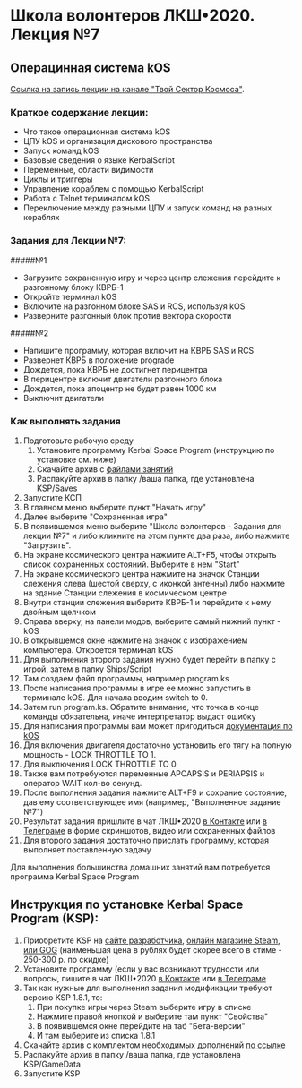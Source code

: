 # Школа волонтеров ЛКШ•2020. Лекция №7
## Операцинная система kOS

[Ссылка на запись лекции на канале "Твой Сектор Космоса"](https://www.youtube.com/watch?v=iqjGZDsFEvs).

### Краткое содержание лекции:
* Что такое операционная система kOS
* ЦПУ kOS и организация дискового пространства
* Запуск команд kOS
* Базовые сведения о языке KerbalScript
* Переменные, области видимости
* Циклы и триггеры
* Управление кораблем с помощью KerbalScript
* Работа с Telnet терминалом kOS
* Переключение между разными ЦПУ и запуск команд на разных кораблях

### Задания для Лекции №7:

#####№1

* Загрузите сохраненную игру и через центр слежения перейдите к разгонному блоку КВРБ-1
* Откройте терминал kOS
* Включите на разгонном блоке SAS и RCS, используя kOS
* Разверните разгонный блок против вектора скорости

#####№2

* Напишите программу, которая включит на КВРБ SAS и RCS
* Развернет КВРБ в положение prograde
* Дождется, пока КВРБ не достигнет перицентра
* В перицентре включит двигатели разгонного блока
* Дождется, пока апоцентр не будет равен 1000 км
* Выключит двигатели

### Как выполнять задания

1. Подготовьте рабочую среду
   1. Установите программу Kerbal Space Program (инструкцию по установке см. ниже) 
   2. Cкачайте архив с [файлами занятий](https://github.com/1greywind/space-school-volunteer/raw/master/Лекция%20№7/Школа_волонтеров_Задания_для_лекции_№7.zip)
   3. Распакуйте архив в папку /ваша папка, где установлена KSP/Saves
2. Запустите КСП
3. В главном меню выберите пункт "Начать игру"
4. Далее выберите "Сохраненная игра"
5. В появившемся меню выберите "Школа волонтеров - Задания для лекции №7" и либо кликните на этом пункте два раза, либо нажмите "Загрузить".
6. На экране космического центра нажмите ALT+F5, чтобы открыть список сохраненных состояний. Выберите в нем "Start"
7. На экране космического центра нажмите на значок Станции слежения слева (шестой сверху, с иконкой антенны)
   либо нажмите на здание Станции слежения в космическом центре
8. Внутри станции слежения выберите КВРБ-1 и перейдите к нему двойным щелчком
9. Справа вверху, на панели модов, выберите самый нижний пункт - kOS
10. В открывшемся окне нажмите на значок с изображением компьютера. Откроется терминал kOS
11. Для выполнения второго задания нужно будет перейти в папку с игрой, затем в папку Ships/Script
12. Там создаем файл программы, например program.ks
13. После написания программы в игре ее можно запустить в терминале kOS. Для начала вводим switch to 0. 
14. Затем run program.ks. Обратите внимание, что точка в конце команды обязательна, иначе интерпретатор выдаст ошибку
15. Для написания программы вам может пригодиться [документация по kOS](https://ksp-kos.github.io/KOS/contents.html#contents)
16. Для включения двигателя достаточно установить его тягу на полную мощность - LOCK THROTTLE TO 1.
17. Для выключения LOCK THROTTLE TO 0.
18. Также вам потребуются переменные APOAPSIS и PERIAPSIS и оператор WAIT кол-во секунд.
18. После выполнения задания нажмите ALT+F9 и сохрание состояние, дав ему соответствующее имя (например, "Выполненное задание №7")
19. Результат задания пришлите в чат ЛКШ•2020 [в Контакте](https://vk.me/join/AJQ1d_3CuBfywdM9wDb9kgNs)
    или [в Телеграме](https://t.me/space_school_chat) в форме скриншотов, видео или сохраненных файлов
20. Для второго задания достаточно прислать программу, которая выполняет поставленную задачу

Для выполнения большинства домашних занятий вам потребуется программа Kerbal Space Program

## Инструкция по установке Kerbal Space Program (KSP):
1. Приобретите KSP на
    [сайте разработчика](https://www.kerbalspaceprogram.com/store/),
    [онлайн магазине Steam](https://store.steampowered.com/app/220200/Kerbal_Space_Program/),
    [или GOG](https://www.gog.com/game/kerbal_space_program)
    (наименьшая цена в рублях будет скорее всего в стиме - 250-300 р. по скидке)
2. Установите программу (если у вас возникают трудности или вопросы,
   пишите в чат ЛКШ•2020 [в Контакте](https://vk.me/join/AJQ1d_3CuBfywdM9wDb9kgNs)
   или [в Телеграме](https://t.me/space_school_chat)
3. Так как нужные для выполнения задания модификации требуют версию KSP 1.8.1, то:
    1. При покупке игры через Steam выберите игру в списке
    2. Нажмите правой кнопкой и выберите там пункт "Свойства"
    3. В появившемся окне перейдите на таб "Бета-версии"
    4. И там выберите из списка 1.8.1 
4. Скачайте архив с комплектом необходимых дополнений [по ссылке](http://spaceprogram.ru/GameData-LKSH-2020-volunteer-modpack.zip)
5. Распакуйте архив в папку /ваша папка, где установлена KSP/GameData
6. Запустите KSP


